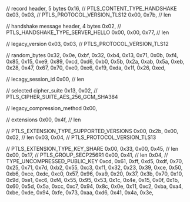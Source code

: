 // record header, 5 bytes
0x16, // PTLS_CONTENT_TYPE_HANDSHAKE
0x03, 0x03, // PTLS_PROTOCOL_VERSION_TLS12
0x00, 0x7b, // len

// handshake message header, 4 bytes
0x02, // PTLS_HANDSHAKE_TYPE_SERVER_HELLO
0x00, 0x00, 0x77, // len

// legacy_version
0x03, 0x03, // PTLS_PROTOCOL_VERSION_TLS12

// random_bytes
0x32, 0x0e, 0xbf, 0x32, 0xb4, 0x13, 0x71, 0x0b, 0xf4, 0x85,
0x15, 0xe9, 0x89, 0xcd, 0xd6, 0xb0, 0x5b, 0x2a, 0xab, 0x5a,
0xeb, 0x28, 0x47, 0x67, 0x70, 0xe0, 0xe6, 0xf9, 0xda, 0x1f,
0x26, 0xed,

// lecagy_session_id
0x00, // len

// selected cipher_suite
0x13, 0x02, // PTLS_CIPHER_SUITE_AES_256_GCM_SHA384

// legacy_compression_method
0x00,

// extensions
0x00, 0x4f, // len

// PTLS_EXTENSION_TYPE_SUPPORTED_VERSIONS
0x00, 0x2b,
0x00, 0x02, // len
0x03, 0x04, // PTLS_PROTOCOL_VERSION_TLS13

// PTLS_EXTENSION_TYPE_KEY_SHARE
0x00, 0x33,
0x00, 0x45, // len
0x00, 0x17, // PTLS_GROUP_SECP256R1
0x00, 0x41, // len
0x04, // TYPE_UNCOMPRESSED_PUBLIC_KEY
0xcd, 0x61, 0xff, 0xd5, 0xdf, 0x70, 0x25, 0x71, 0x7d, 0xb2,
0x55, 0xc3, 0xf1, 0x32, 0x23, 0x39, 0xce, 0x50, 0xb6, 0xce,
0xdc, 0xc0, 0x57, 0x96, 0xa9, 0x20, 0x37, 0x3b, 0x70, 0x10,
0x9d, 0xe1, 0xc6, 0xf4, 0x55, 0x95, 0x53, 0x1c, 0x4e, 0x15,
0x0f, 0x1b, 0x60, 0x5d, 0x5a, 0xcc, 0xc7, 0x94, 0x8c, 0x0e,
0x11, 0xc2, 0xba, 0xa4, 0xbe, 0xde, 0x94, 0xfe, 0x73, 0xaa,
0xd6, 0x41, 0x4a, 0x3e,